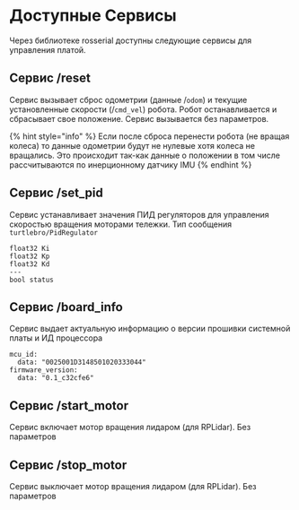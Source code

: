 # Доступные Сервисы

Через библиотеке rosserial доступны следующие сервисы для управления платой.

## Сервис /reset

Сервис вызывает сброс одометрии \(данные /`odom`\) и текущие установленные скорости \(/`cmd_vel`\) робота. Робот останавливается и сбрасывает свое положение. Сервис вызывается без параметров.

{% hint style="info" %}
Если после сброса перенести робота \(не вращая колеса\) то данные одометрии будут не нулевые хотя колеса не вращались. Это происходит так-как данные о положении в том числе рассчитываются по инерционному датчику IMU
{% endhint %}

## Сервис /set\_pid

Сервис устанавливает значения ПИД регуляторов для управления скоростью вращения моторами тележки. Тип сообщения `turtlebro/PidRegulator`

```text
float32 Ki
float32 Kp
float32 Kd
---
bool status
```

## Сервис /board\_info

Сервис выдает актуальную информацию о версии прошивки системной платы и ИД процессора

```text
mcu_id:
  data: "0025001D3148501020333044"
firmware_version:
  data: "0.1_c32cfe6"
```

## Сервис /start\_motor

Сервис включает мотор вращения лидаром \(для RPLidar\). Без параметров

## Сервис /stop\_motor

Сервис выключает мотор вращения лидаром \(для RPLidar\). Без параметров


